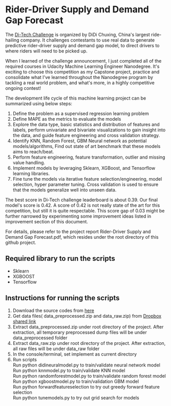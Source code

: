 # Rider-Driver Supply and Demand Gap Forecast
The [Di-Tech Challenge](http://research.xiaojukeji.com/competition/main.action?competitionId=DiTech2016&&locale=en) is organized by DiDi Chuxing, China's largest ride-hailing company. It challenges contestants to use real data to generate predictive rider-driver supply and demand gap model, to direct drivers to where riders will need to be picked up.

When I learned of the challenge announcement, I just completed all of the required courses in Udacity Machine Learning Engineer Nanodegree. It's exciting to choose this competition as my Capstone project, practice and consolidate what I've learned throughout the Nanodegree program by tackling a real world problem, and what's more, in a highly competitive ongoing contest!

The development life cycle of this machine learning project can be summarized using below steps:

1.	Define the problem as a supervised regression learning problem
2.	Define MAPE as the metrics to evaluate the models
3.	Explore the data type, basic statistics and distribution of features and labels, perform univariate and bivariate visualizations to gain insight into the data, and guide feature engineering and cross validation strategy.
4.	Identify KNN, Random Forest, GBM Neural network as potential models/algorithms, Find out state of art benchmark that these models aims to reach/beat.
5.	Perform feature engineering, feature transformation, outlier and missing value handling.
6.	Implement models by leveraging Sklearn, XGBoost, and Tensorflow learning libraries.
7.	Fine tune the models via iterative feature selection/engineering, model selection, hyper parameter tuning. Cross validation is used to ensure that the models generalize well into unseen data.  

The best score in Di-Tech challenge leaderboard is about 0.39. Our final model's score is 0.42. A score of 0.42 is not really state of the art for this competition, but still it is quite respectable. This score gap of 0.03 might be further narrowed by experimenting some improvement ideas listed in improvement section of this document.

For details, please refer to the project report Rider-Driver Supply and Demand Gap Forecast.pdf, which resides under the root directory of this github project.



Required library to run the scripts
--------------
* Sklearn
* XGBOOST
* Tensorflow

Instructions for running the scripts
--------------
1.  Download the source codes from [here](https://github.com/LevinJ/Supply-demand-forecasting)
2.	Get data files( data_preprocessed.zip and data_raw.zip) from [Dropbox shared link](https://www.dropbox.com/sh/33cfeiidegucins/AACdvKFkiyCcbqByBTl3wG8wa?dl=0)
3.  Extract data_preprocessed.zip under root directory of the project. After extraction, all temporary preprocessed dump files will be under data_preprocessed folder
4.  Extract data_raw.zip under root directory of the project. After extraction, all raw files will be under data_raw folder
5.	In the console/terminal, set implement as current directory
5. 	Run scripts  
	Run python didineuralmodel.py  to train/validate neural network model   
	Run python knnmodel.py  to train/validate KNN model  
	Run python randomforestmodel.py  to train/validate random forest model  
	Run python xgboostmodel.py  to train/validation GBM model  
	Run python forwardfeatureselection  to try out greedy forward feature selection  
	Run python tunemodels.py to try out grid search for models  


